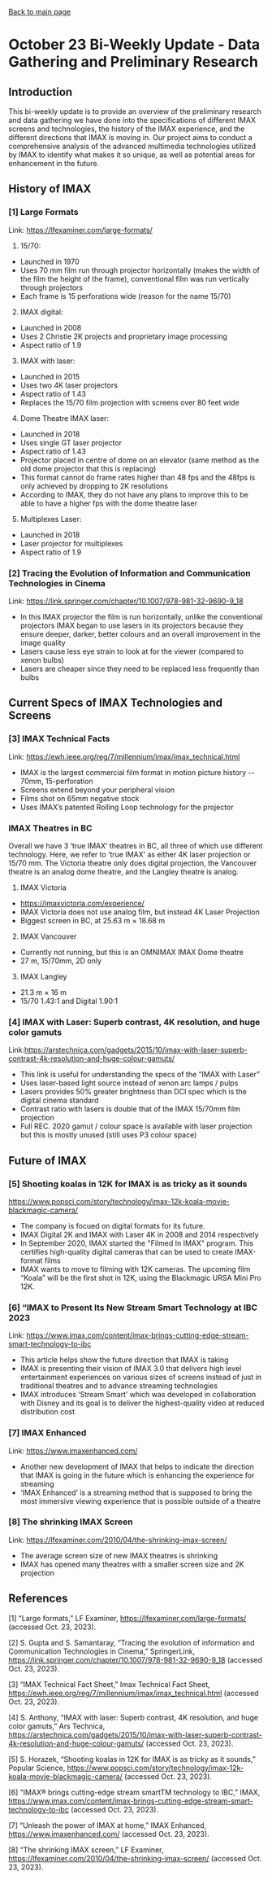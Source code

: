 [Back to main page](/README.md)
# October 23 Bi-Weekly Update - Data Gathering and Preliminary Research

## Introduction
This bi-weekly update is to provide an overview of the preliminary research and data gathering we have done into the specifications of different IMAX screens and technologies, the history of the IMAX experience, and the different directions that IMAX is moving in. Our project aims to conduct a comprehensive analysis of the advanced multimedia technologies utilized by IMAX to identify what makes it so unique, as well as potential areas for enhancement in the future.

## History of IMAX 
### [1] Large Formats 
Link: https://lfexaminer.com/large-formats/
1. 15/70: 
- Launched in 1970
- Uses 70 mm film run through projector horizontally (makes the width of the film the height of the frame), conventional film was run vertically through projectors
- Each frame is 15 perforations wide (reason for the name 15/70)
2. IMAX digital: 
- Launched in 2008
- Uses 2 Christie 2K projects and proprietary image processing
- Aspect ratio of 1.9 
3. IMAX with laser: 
- Launched in 2015
- Uses two 4K laser projectors
- Aspect ratio of 1.43
- Replaces the 15/70 film projection with screens over 80 feet wide 
4. Dome Theatre IMAX laser: 
- Launched in 2018
- Uses single GT laser projector
- Aspect ratio of 1.43
- Projector placed in centre of dome on an elevator (same method as the old dome projector that this is replacing) 
- This format cannot do frame rates higher than 48 fps and the 48fps is only achieved by dropping to 2K resolutions
- According to IMAX, they do not have any plans to improve this to be able to have a higher fps with the dome theatre laser  
5. Multiplexes Laser:
- Launched in 2018
- Laser projector for multiplexes
- Aspect ratio of 1.9

### [2] Tracing the Evolution of Information and Communication Technologies in Cinema
Link: https://link.springer.com/chapter/10.1007/978-981-32-9690-9_18
- In this IMAX projector the film is run horizontally, unlike the conventional projectors IMAX began to use lasers in its projectors because they ensure deeper, darker, better colours and an overall improvement in the image quality
- Lasers cause less eye strain to look at for the viewer (compared to xenon bulbs)
- Lasers are cheaper since they need to be replaced less frequently than bulbs 

## Current Specs of IMAX Technologies and Screens 
### [3] IMAX Technical Facts
Link: https://ewh.ieee.org/reg/7/millennium/imax/imax_technical.html
- IMAX is the largest commercial film format in motion picture history -- 70mm, 15-perforation
- Screens extend beyond your peripheral vision
- Films shot on 65mm negative stock
- Uses IMAX’s patented Rolling Loop technology for the projector

### IMAX Theatres in BC
Overall we have 3 ‘true IMAX’ theatres in BC, all three of which use different technology. 
Here, we refer to ‘true IMAX’ as either 4K laser projection or 15/70 mm.
The Victoria theatre only does digital projection, the Vancouver theatre is an analog dome theatre, and the Langley theatre is analog.
1. IMAX Victoria
- https://imaxvictoria.com/experience/
- IMAX Victoria does not use analog film, but instead 4K Laser Projection
- Biggest screen in BC, at 25.63 m × 18.68 m
2. IMAX Vancouver
- Currently not running, but this is an OMNIMAX IMAX Dome theatre
- 27 m, 15/70mm, 2D only
3. IMAX Langley
- 21.3 m × 16 m
- 15/70 1.43:1 and Digital 1.90:1

### [4] IMAX with Laser: Superb contrast, 4K resolution, and huge color gamuts
Link:https://arstechnica.com/gadgets/2015/10/imax-with-laser-superb-contrast-4k-resolution-and-huge-colour-gamuts/
- This link is useful for understanding the specs of the “IMAX with Laser” 
- Uses laser-based light source instead of xenon arc lamps / pulps 
- Lasers provides 50% greater brightness than DCI spec which is the digital cinema standard 
- Contrast ratio with lasers is double that of the IMAX 15/70mm film projection 
- Full REC. 2020 gamut / colour space is available with laser projection but this is mostly unused (still uses P3 colour space) 

## Future of IMAX 

### [5] Shooting koalas in 12K for IMAX is as tricky as it sounds
https://www.popsci.com/story/technology/imax-12k-koala-movie-blackmagic-camera/
- The company is focued on digital formats for its future.
- IMAX Digital 2K and IMAX with Laser 4K in 2008 and 2014 respectively
- In September 2020, IMAX started the "Filmed In IMAX" program. This certifies high-quality digital cameras that can be used to create IMAX-format films
- IMAX wants to move to filming with 12K cameras. The upcoming film “Koala” will be the first shot in 12K, using the Blackmagic URSA Mini Pro 12K.

### [6] “IMAX to Present Its New Stream Smart Technology at IBC 2023
Link: https://www.imax.com/content/imax-brings-cutting-edge-stream-smart-technology-to-ibc
- This article helps show the future direction that IMAX is taking 
- IMAX is presenting their vision of IMAX 3.0 that delivers high level entertainment experiences on various sizes of screens instead of just in traditional theatres and to advance streaming technologies 
- IMAX introduces ‘Stream Smart’ which was developed in collaboration with Disney and its goal is to deliver the highest-quality video at reduced distribution cost  

### [7] IMAX Enhanced
Link: https://www.imaxenhanced.com/
- Another new development of IMAX that helps to indicate the direction that IMAX is going in the future which is enhancing the experience for streaming 
- ‘IMAX Enhanced’ is a streaming method that is supposed to bring the most immersive viewing experience that is possible outside of a theatre

### [8] The shrinking IMAX Screen
Link: https://lfexaminer.com/2010/04/the-shrinking-imax-screen/
- The average screen size of new IMAX theatres is shrinking
- IMAX has opened many theatres with a smaller screen size and 2K projection

## References 
[1] 	“Large formats,” LF Examiner, https://lfexaminer.com/large-formats/ (accessed Oct. 23, 2023).

[2] 	S. Gupta and S. Samantaray, “Tracing the evolution of information and Communication Technologies in Cinema,” SpringerLink, https://link.springer.com/chapter/10.1007/978-981-32-9690-9_18 (accessed Oct. 23, 2023).

[3] 	“IMAX Technical Fact Sheet,” Imax Technical Fact Sheet, https://ewh.ieee.org/reg/7/millennium/imax/imax_technical.html (accessed Oct. 23, 2023).

[4] 	S. Anthony, “IMAX with laser: Superb contrast, 4K resolution, and huge color gamuts,” Ars Technica, https://arstechnica.com/gadgets/2015/10/imax-with-laser-superb-contrast-4k-resolution-and-huge-colour-gamuts/ (accessed Oct. 23, 2023).

[5] 	S. Horazek, “Shooting koalas in 12K for IMAX is as tricky as it sounds,” Popular Science, https://www.popsci.com/story/technology/imax-12k-koala-movie-blackmagic-camera/ (accessed Oct. 23, 2023).

[6] 	“IMAX® brings cutting-edge stream smartTM technology to IBC,” IMAX, https://www.imax.com/content/imax-brings-cutting-edge-stream-smart-technology-to-ibc (accessed Oct. 23, 2023).

[7] 	“Unleash the power of IMAX at home,” IMAX Enhanced, https://www.imaxenhanced.com/ (accessed Oct. 23, 2023).

[8]	 “The shrinking IMAX screen,” LF Examiner, https://lfexaminer.com/2010/04/the-shrinking-imax-screen/ (accessed Oct. 23, 2023).

